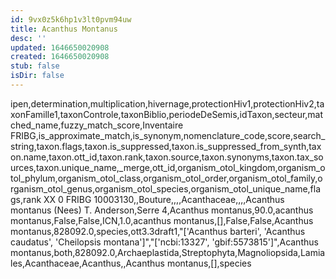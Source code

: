 ```yaml
---
id: 9vx0z5k6hp1v3lt0pvm94uw
title: Acanthus Montanus
desc: ''
updated: 1646650020908
created: 1646650020908
stub: false
isDir: false
---
```

ipen,determination,multiplication,hivernage,protectionHiv1,protectionHiv2,taxonFamille1,taxonControle,taxonBiblio,periodeDeSemis,idTaxon,secteur,matched_name,fuzzy_match_score,Inventaire FRIBG,is_approximate_match,is_synonym,nomenclature_code,score,search_string,taxon.flags,taxon.is_suppressed,taxon.is_suppressed_from_synth,taxon.name,taxon.ott_id,taxon.rank,taxon.source,taxon.synonyms,taxon.tax_sources,taxon.unique_name,_merge,ott_id,organism_otol_kingdom,organism_otol_phylum,organism_otol_class,organism_otol_order,organism_otol_family,organism_otol_genus,organism_otol_species,organism_otol_unique_name,flags,rank
XX 0 FRIBG 10003130,,Bouture,,,,Acanthaceae,,,,Acanthus montanus (Nees) T. Anderson,Serre 4,Acanthus montanus,90.0,acanthus montanus,False,False,ICN,1.0,acanthus montanus,[],False,False,Acanthus montanus,828092.0,species,ott3.3draft1,"['Acanthus barteri', 'Acanthus caudatus', 'Cheilopsis montana']","['ncbi:13327', 'gbif:5573815']",Acanthus montanus,both,828092.0,Archaeplastida,Streptophyta,Magnoliopsida,Lamiales,Acanthaceae,Acanthus,,Acanthus montanus,[],species
